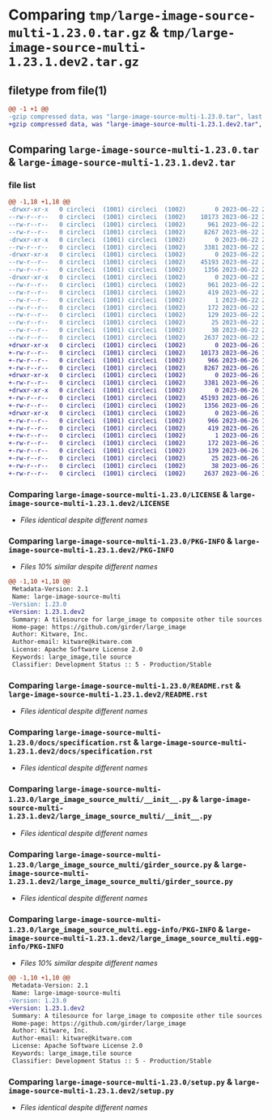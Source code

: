 # Comparing `tmp/large-image-source-multi-1.23.0.tar.gz` & `tmp/large-image-source-multi-1.23.1.dev2.tar.gz`

## filetype from file(1)

```diff
@@ -1 +1 @@
-gzip compressed data, was "large-image-source-multi-1.23.0.tar", last modified: Thu Jun 22 21:40:59 2023, max compression
+gzip compressed data, was "large-image-source-multi-1.23.1.dev2.tar", last modified: Mon Jun 26 12:53:08 2023, max compression
```

## Comparing `large-image-source-multi-1.23.0.tar` & `large-image-source-multi-1.23.1.dev2.tar`

### file list

```diff
@@ -1,18 +1,18 @@
-drwxr-xr-x   0 circleci  (1001) circleci  (1002)        0 2023-06-22 21:40:59.902375 large-image-source-multi-1.23.0/
--rw-r--r--   0 circleci  (1001) circleci  (1002)    10173 2023-06-22 21:40:59.000000 large-image-source-multi-1.23.0/LICENSE
--rw-r--r--   0 circleci  (1001) circleci  (1002)      961 2023-06-22 21:40:59.902375 large-image-source-multi-1.23.0/PKG-INFO
--rw-r--r--   0 circleci  (1001) circleci  (1002)     8267 2023-06-22 21:40:59.000000 large-image-source-multi-1.23.0/README.rst
-drwxr-xr-x   0 circleci  (1001) circleci  (1002)        0 2023-06-22 21:40:59.902375 large-image-source-multi-1.23.0/docs/
--rw-r--r--   0 circleci  (1001) circleci  (1002)     3381 2023-06-22 21:39:48.000000 large-image-source-multi-1.23.0/docs/specification.rst
-drwxr-xr-x   0 circleci  (1001) circleci  (1002)        0 2023-06-22 21:40:59.902375 large-image-source-multi-1.23.0/large_image_source_multi/
--rw-r--r--   0 circleci  (1001) circleci  (1002)    45193 2023-06-22 21:39:48.000000 large-image-source-multi-1.23.0/large_image_source_multi/__init__.py
--rw-r--r--   0 circleci  (1001) circleci  (1002)     1356 2023-06-22 21:39:48.000000 large-image-source-multi-1.23.0/large_image_source_multi/girder_source.py
-drwxr-xr-x   0 circleci  (1001) circleci  (1002)        0 2023-06-22 21:40:59.902375 large-image-source-multi-1.23.0/large_image_source_multi.egg-info/
--rw-r--r--   0 circleci  (1001) circleci  (1002)      961 2023-06-22 21:40:59.000000 large-image-source-multi-1.23.0/large_image_source_multi.egg-info/PKG-INFO
--rw-r--r--   0 circleci  (1001) circleci  (1002)      419 2023-06-22 21:40:59.000000 large-image-source-multi-1.23.0/large_image_source_multi.egg-info/SOURCES.txt
--rw-r--r--   0 circleci  (1001) circleci  (1002)        1 2023-06-22 21:40:59.000000 large-image-source-multi-1.23.0/large_image_source_multi.egg-info/dependency_links.txt
--rw-r--r--   0 circleci  (1001) circleci  (1002)      172 2023-06-22 21:40:59.000000 large-image-source-multi-1.23.0/large_image_source_multi.egg-info/entry_points.txt
--rw-r--r--   0 circleci  (1001) circleci  (1002)      129 2023-06-22 21:40:59.000000 large-image-source-multi-1.23.0/large_image_source_multi.egg-info/requires.txt
--rw-r--r--   0 circleci  (1001) circleci  (1002)       25 2023-06-22 21:40:59.000000 large-image-source-multi-1.23.0/large_image_source_multi.egg-info/top_level.txt
--rw-r--r--   0 circleci  (1001) circleci  (1002)       38 2023-06-22 21:40:59.902375 large-image-source-multi-1.23.0/setup.cfg
--rw-r--r--   0 circleci  (1001) circleci  (1002)     2637 2023-06-22 21:39:48.000000 large-image-source-multi-1.23.0/setup.py
+drwxr-xr-x   0 circleci  (1001) circleci  (1002)        0 2023-06-26 12:53:08.572344 large-image-source-multi-1.23.1.dev2/
+-rw-r--r--   0 circleci  (1001) circleci  (1002)    10173 2023-06-26 12:53:08.000000 large-image-source-multi-1.23.1.dev2/LICENSE
+-rw-r--r--   0 circleci  (1001) circleci  (1002)      966 2023-06-26 12:53:08.572344 large-image-source-multi-1.23.1.dev2/PKG-INFO
+-rw-r--r--   0 circleci  (1001) circleci  (1002)     8267 2023-06-26 12:53:08.000000 large-image-source-multi-1.23.1.dev2/README.rst
+drwxr-xr-x   0 circleci  (1001) circleci  (1002)        0 2023-06-26 12:53:08.568344 large-image-source-multi-1.23.1.dev2/docs/
+-rw-r--r--   0 circleci  (1001) circleci  (1002)     3381 2023-06-26 12:51:56.000000 large-image-source-multi-1.23.1.dev2/docs/specification.rst
+drwxr-xr-x   0 circleci  (1001) circleci  (1002)        0 2023-06-26 12:53:08.568344 large-image-source-multi-1.23.1.dev2/large_image_source_multi/
+-rw-r--r--   0 circleci  (1001) circleci  (1002)    45193 2023-06-26 12:51:56.000000 large-image-source-multi-1.23.1.dev2/large_image_source_multi/__init__.py
+-rw-r--r--   0 circleci  (1001) circleci  (1002)     1356 2023-06-26 12:51:56.000000 large-image-source-multi-1.23.1.dev2/large_image_source_multi/girder_source.py
+drwxr-xr-x   0 circleci  (1001) circleci  (1002)        0 2023-06-26 12:53:08.572344 large-image-source-multi-1.23.1.dev2/large_image_source_multi.egg-info/
+-rw-r--r--   0 circleci  (1001) circleci  (1002)      966 2023-06-26 12:53:08.000000 large-image-source-multi-1.23.1.dev2/large_image_source_multi.egg-info/PKG-INFO
+-rw-r--r--   0 circleci  (1001) circleci  (1002)      419 2023-06-26 12:53:08.000000 large-image-source-multi-1.23.1.dev2/large_image_source_multi.egg-info/SOURCES.txt
+-rw-r--r--   0 circleci  (1001) circleci  (1002)        1 2023-06-26 12:53:08.000000 large-image-source-multi-1.23.1.dev2/large_image_source_multi.egg-info/dependency_links.txt
+-rw-r--r--   0 circleci  (1001) circleci  (1002)      172 2023-06-26 12:53:08.000000 large-image-source-multi-1.23.1.dev2/large_image_source_multi.egg-info/entry_points.txt
+-rw-r--r--   0 circleci  (1001) circleci  (1002)      139 2023-06-26 12:53:08.000000 large-image-source-multi-1.23.1.dev2/large_image_source_multi.egg-info/requires.txt
+-rw-r--r--   0 circleci  (1001) circleci  (1002)       25 2023-06-26 12:53:08.000000 large-image-source-multi-1.23.1.dev2/large_image_source_multi.egg-info/top_level.txt
+-rw-r--r--   0 circleci  (1001) circleci  (1002)       38 2023-06-26 12:53:08.572344 large-image-source-multi-1.23.1.dev2/setup.cfg
+-rw-r--r--   0 circleci  (1001) circleci  (1002)     2637 2023-06-26 12:51:56.000000 large-image-source-multi-1.23.1.dev2/setup.py
```

### Comparing `large-image-source-multi-1.23.0/LICENSE` & `large-image-source-multi-1.23.1.dev2/LICENSE`

 * *Files identical despite different names*

### Comparing `large-image-source-multi-1.23.0/PKG-INFO` & `large-image-source-multi-1.23.1.dev2/PKG-INFO`

 * *Files 10% similar despite different names*

```diff
@@ -1,10 +1,10 @@
 Metadata-Version: 2.1
 Name: large-image-source-multi
-Version: 1.23.0
+Version: 1.23.1.dev2
 Summary: A tilesource for large_image to composite other tile sources
 Home-page: https://github.com/girder/large_image
 Author: Kitware, Inc.
 Author-email: kitware@kitware.com
 License: Apache Software License 2.0
 Keywords: large_image,tile source
 Classifier: Development Status :: 5 - Production/Stable
```

### Comparing `large-image-source-multi-1.23.0/README.rst` & `large-image-source-multi-1.23.1.dev2/README.rst`

 * *Files identical despite different names*

### Comparing `large-image-source-multi-1.23.0/docs/specification.rst` & `large-image-source-multi-1.23.1.dev2/docs/specification.rst`

 * *Files identical despite different names*

### Comparing `large-image-source-multi-1.23.0/large_image_source_multi/__init__.py` & `large-image-source-multi-1.23.1.dev2/large_image_source_multi/__init__.py`

 * *Files identical despite different names*

### Comparing `large-image-source-multi-1.23.0/large_image_source_multi/girder_source.py` & `large-image-source-multi-1.23.1.dev2/large_image_source_multi/girder_source.py`

 * *Files identical despite different names*

### Comparing `large-image-source-multi-1.23.0/large_image_source_multi.egg-info/PKG-INFO` & `large-image-source-multi-1.23.1.dev2/large_image_source_multi.egg-info/PKG-INFO`

 * *Files 10% similar despite different names*

```diff
@@ -1,10 +1,10 @@
 Metadata-Version: 2.1
 Name: large-image-source-multi
-Version: 1.23.0
+Version: 1.23.1.dev2
 Summary: A tilesource for large_image to composite other tile sources
 Home-page: https://github.com/girder/large_image
 Author: Kitware, Inc.
 Author-email: kitware@kitware.com
 License: Apache Software License 2.0
 Keywords: large_image,tile source
 Classifier: Development Status :: 5 - Production/Stable
```

### Comparing `large-image-source-multi-1.23.0/setup.py` & `large-image-source-multi-1.23.1.dev2/setup.py`

 * *Files identical despite different names*

